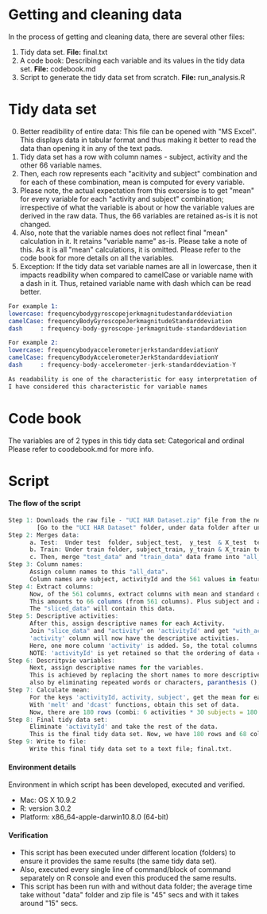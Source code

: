 Getting and cleaning data
===========

In the process of getting and cleaning data, there are several other files:

1. Tidy data set. **File:** final.txt
2. A code book: Describing each variable and its values in the tidy data set. **File:** codebook.md
3. Script to generate the tidy data set from scratch. **File:** run_analysis.R


Tidy data set
===========

0. Better readibility of entire data: This file can be opened with "MS Excel". This displays data in tabular format and thus making it better to read the data than opening it in any of the text pads.
1. Tidy data set has a row with column names - subject, activity and the other 66 variable names.
2. Then, each row represents each "acitivity and subject" combination and for each of these combination, mean is computed for every variable.
3. Please note, the actual expectation from this excersise is to get "mean" for every variable for each "activity and subject" combination; irrespective of what the variable is about or how the variable values are derived in the raw data. Thus, the 66 variables are retained as-is it is not changed.
4. Also, note that the variable names does not reflect final "mean" calculation in it. It retains "variable name" as-is. Please take a note of this. As it is all "mean" calculations, it is omitted. Please refer to the code book for more details on all the variables.
5. Exception: If the tidy data set variable names are all in lowercase, then it impacts readbility when compared to camelCase or variable name with a dash in it. Thus, retained variable name with dash which can be read better.
```S
For example 1:
lowercase: frequencybodygyroscopejerkmagnitudestandarddeviation
camelCase: frequencyBodyGyroscopeJerkmagnitudeStandarddeviation
dash     : frequency-body-gyroscope-jerkmagnitude-standarddeviation

For example 2: 
lowercase: frequencybodyaccelerometerjerkstandarddeviationY
camelCase: frequencyBodyAccelerometerJerkStandarddeviationY
dash     : frequency-body-accelerometer-jerk-standarddeviation-Y 

As readability is one of the characteristic for easy interpretation of data, 
I have considered this characteristic for variable names
```


Code book
===========
The variables are of 2 types in this tidy data set: Categorical and ordinal
Please refer to coodebook.md for more info. 


Script
===========

#### The flow of the script
```R
Step 1: Downloads the raw file - "UCI HAR Dataset.zip" file from the net and unzip it under data folder.
        [Go to the "UCI HAR Dataset" folder, under data folder after unzip].
Step 2: Merges data:
      a. Test:  Under test  folder, subject_test,  y_test  & X_test  text files merged into "test_data"  data frame.
      b. Train: Under train folder, subject_train, y_train & X_train text files merged into "train_data" data frame.
      c. Then, merge "test_data" and "train_data" data frame into "all_data" data frame.
Step 3: Column names: 
      Assign column names to this "all_data". 
      Column names are subject, activityId and the 561 values in features.txt. So, totally 563 columns.
Step 4: Extract columns: 
      Now, of the 561 columns, extract columns with mean and standard deviation only. 
      This amounts to 66 columns (from 561 columns). Plus subject and activity 2 columns, makes it 68 columns. 
      The "sliced_data" will contain this data.
Step 5: Descriptive activities: 
      After this, assign descriptive names for each Activity. 
      Join "slice_data" and "activity" on 'activityId' and get "with_activities" data.
      'activity' column will now have the descriptive activities.
      Here, one more column 'activity' is added. So, the total columns are 69.
      NOTE: 'activityId' is yet retained so that the ordering of data can be on activityId instead of activity.
Step 6: Descritpvie variables: 
      Next, assign descriptive names for the variables. 
      This is achieved by replacing the short names to more descriptive ones and 
      also by eliminating repeated words or characters, paranthesis (), etc.
Step 7: Calculate mean: 
      For the keys 'activityId, activity, subject', get the mean for each variable. 
      With 'melt' and 'dcast' functions, obtain this set of data. 
      Now, there are 180 rows (combi: 6 activities * 30 subjects = 180 rows) and 69 columns.
Step 8: Final tidy data set: 
      Eliminate 'activityId' and take the rest of the data. 
      This is the final tidy data set. Now, we have 180 rows and 68 columns.
Step 9: Write to file: 
      Write this final tidy data set to a text file; final.txt.
```

#### Environment details
Environment in which script has been developed, executed and verified.

* Mac: OS X 10.9.2
* R: version 3.0.2
* Platform: x86_64-apple-darwin10.8.0 (64-bit)

#### Verification
* This script has been executed under different location (folders) to ensure it provides the same results (the same tidy data set).
* Also, executed every single line of command/block of command separately on R console and even this produced the same results. 
* This script has been run with and without data folder; the average time take without "data" folder and zip file is "45" secs and with it takes around "15" secs.

